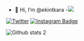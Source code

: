 - 👋 Hi, I’m @ekintkara
-<img src="https://media.giphy.com/media/njYrp176NQsHS/giphy-downsized-large.gif" width="auto">

[![Twitter](https://badgen.net/badge/icon/twitter?icon=twitter&label)](https://twitter.com/ekintkara)
[![Instagram Badge](https://img.shields.io/badge/-Instagram-C13584?style=flat-quare&labelColor=C13584&logo=instagram&logoColor=white&link=link)]([link](https://www.instagram.com/ekintkara/)) 


![Github stats 2](https://github-readme-stats.vercel.app/api?username=ekintkara&show_icons=true&theme=radical)
